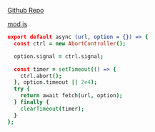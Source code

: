 [Github Repo](https://github.com/i18n-site/deno/tree/dev/curl)

[mod.js](./mod.js)

```coffee
export default async (url, option = {}) => {
  const ctrl = new AbortController();

  option.signal = ctrl.signal;

  const timer = setTimeout(() => {
    ctrl.abort();
  }, option.timeout || 2e4);
  try {
    return await fetch(url, option);
  } finally {
    clearTimeout(timer);
  }
};
```
